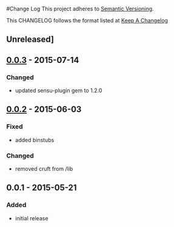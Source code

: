 #Change Log
This project adheres to [Semantic Versioning](http://semver.org/).

This CHANGELOG follows the format listed at [Keep A Changelog](http://keepachangelog.com/)

## Unreleased]

## [0.0.3] - 2015-07-14
### Changed
- updated sensu-plugin gem to 1.2.0

## [0.0.2] - 2015-06-03
### Fixed
- added binstubs

### Changed
- removed cruft from /lib

## 0.0.1 - 2015-05-21
### Added
- initial release

[Unreleased]: https://github.com/sensu-plugins/sensu-plugins-zendesk/compare/0.0.3...HEAD
[0.0.3]: https://github.com/sensu-plugins/sensu-plugins-zendesk/compare/0.0.2...0.0.3
[0.0.2]: https://github.com/sensu-plugins/sensu-plugins-zendesk/compare/0.0.1...0.0.2